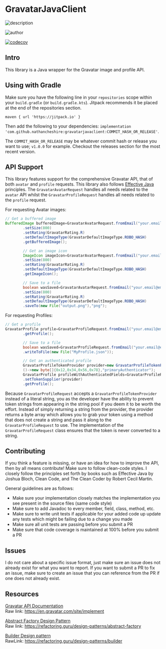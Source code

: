 # GravatarJavaClient

![description](https://user-images.githubusercontent.com/60986919/219560104-58f321f8-4a7e-4d3a-9c73-884507442c36.png)

![author](https://user-images.githubusercontent.com/60986919/219560101-6fd7400d-4e24-49b9-9b3a-82247e777d81.png)

[![codecov](https://codecov.io/gh/NathanCheshire/GravatarJavaClient/branch/main/graph/badge.svg?token=T0DQD31N7S)](https://codecov.io/gh/NathanCheshire/GravatarJavaClient)

## Intro

This library is a Java wrapper for the Gravatar image and profile API.

## Using with Gradle

Make sure you have the following line in your `repositories` scope within your `build.gradle` (or `build.gradle.kts`).
Jitpack recommends it be placed at the end of the repositories section.

`maven { url 'https://jitpack.io' }`

Then add the following to your dependencies:
`implementation 'com.github.nathancheshire:gravatarjavaclient:COMMIT_HASH_OR_RELEASE'`.

The `COMMIT_HASH_OR_RELEASE` may be whatever commit hash or release you want to use; `v1.0.0` for example. Checkout the
releases section for the most recent version.

## API Support

This library features support for the comprehensive Gravatar API, that of both `avatar` and `profile` requests. This
library also follows [Effective Java](https://www.amazon.com/Effective-Java-Joshua-Bloch/dp/0134685997) principles.
The `GravatarAvatarRequest` handles all needs related to the `avatar` API whilst the `GravatarProfileRequest` handles
all needs related to the `profile` request.

For requesting Avatar images:

```java
// Get a buffered image
BufferedImage bufferedImage=GravatarAvatarRequest.fromEmail("your.email@email.com")
        .setSize(800)
        .setRating(GravatarRating.R)
        .setDefaultImageType(GravatarDefaultImageType.ROBO_HASH)
        .getBufferedImage();

        // Get an image icon
        ImageIcon imageIcon=GravatarAvatarRequest.fromEmail("your.email@email.com")
        .setSize(800)
        .setRating(GravatarRating.R)
        .setDefaultImageType(GravatarDefaultImageType.ROBO_HASH)
        .getImageIcon();

        // Save to a file
        boolean wasSaved=GravatarAvatarRequest.fromEmail("your.email@email.com")
        .setSize(800)
        .setRating(GravatarRating.R)
        .setDefaultImageType(GravatarDefaultImageType.ROBO_HASH)
        .saveTo(new File("output.png"),"png");
```

For requesting Profiles:

```java
// Get a profile
GravatarProfile profile=GravatarProfileRequest.fromEmail("your.email@email.com")
        .getProfile();

        // Save to a file
        boolean wasSaved=GravatarProfileRequest.fromEmail("your.email@email.com")
        .writeToFile(new File("MyProfile.json"));

        // Get an authenticated profile
        GravatarProfileTokenProvider provider=new GravatarProfileTokenProvider(
        ()->new byte[]{0x12,0x34,0x56,0x78},"primaryAuthenticator");
        GravatarProfile profileWithAuthenticatedFields=GravatarProfileRequest.fromEmail("your.email@email.com")
        .setTokenSupplier(provider)
        .getProfile();
```

Because `GravatarProfileRequest` accepts a `GravatarProfileTokenProvider` instead of a literal string, you as the
developer have the ability to prevent token strings from appearing in the string pool if you deem it to be worth
the effort. Instead of simply returning a string from the provider, the provider returns a byte array which allows
you to grab your token using a method that does not create a string and pass it along to the `GravatarProfileRequest`
to use. The implementation of the `GravatarProfileRequest` class ensures that the token is never converted to a string.

## Contributing

If you think a feature is missing, or have an idea for how to improve the API, then by all means contribute! Make sure
to follow clean-code styles. I closely follow the principles set forth by books such as Effective Java by Joshua Bloch,
Clean Code, and The Clean Coder by Robert Cecil Martin.

General guidelines are as follows:

- Make sure your implementation closely matches the implementation you see present in the source files (same code style)
- Make sure to add Javadoc to every member, field, class, method, etc.
- Make sure to write unit tests if applicable for your added code up update any tests which might be failing due to a
  change you made
- Make sure all unit tests are passing before you submit a PR
- Make sure that code coverage is maintained at 100% before you submit a PR

## Issues

I do not care about a specific issue format, just make sure an issue does not already exist for what you want to report.
If you want to submit a PR to fix an issue, make sure to create an issue that you can reference from the PR if one does
not already exist.

## Resources

[Gravatar API Documentation](https://en.gravatar.com/site/implement)
<br/>
Raw link: https://en.gravatar.com/site/implement

[Abstract Factory Design Pattern](https://refactoring.guru/design-patterns/abstract-factory)
<br/>
Raw link: https://refactoring.guru/design-patterns/abstract-factory

[Builder Design pattern](https://refactoring.guru/design-patterns/builder)
<br/>
RawLink: https://refactoring.guru/design-patterns/builder

